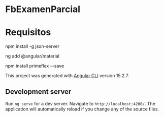 # FbExamenParcial

# Requisitos 

 npm install -g json-server
 
 ng add @angular/material
 
 npm install primeflex --save

This project was generated with [Angular CLI](https://github.com/angular/angular-cli) version 15.2.7.

## Development server

Run `ng serve` for a dev server. Navigate to `http://localhost:4200/`. The application will automatically reload if you change any of the source files.
